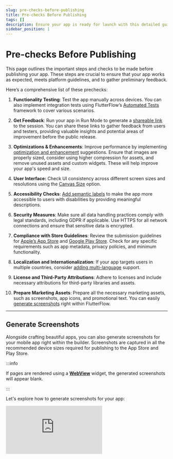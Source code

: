 ```yaml
---
slug: pre-checks-before-publishing
title: Pre-checks Before Publishing
tags: []
description: Ensure your app is ready for launch with this detailed guide on essential pre-publishing checks. 
sidebar_position: 1
---
```


# Pre-checks Before Publishing

This page outlines the important steps and checks to be made before publishing your app. These steps are crucial to ensure that your app works as expected, meets platform guidelines, and to gather preliminary feedback.

Here’s a comprehensive list of these prechecks:

1. **Functionality Testing**: Test the app manually across devices. You can also implement integration tests using FlutterFlow’s [Automated Tests](#) framework to cover various scenarios.

2. **Get Feedback**: Run your app in Run Mode to generate a [shareable link](#) to the session. You can share these links to gather feedback from users and testers, providing valuable insights and potential areas of improvement before the public release.
3. **Optimizations & Enhancements**: Improve performance by implementing [optimization and enhancement](#) suggestions. Ensure that images are properly sized, consider using higher compression for assets, and remove unused assets and custom widgets. These will help improve your app's speed and size.
4. **User Interface:** Check UI consistency across different screen sizes and resolutions using the [Canvas Size](#) option.
5. **Accessibility Checks**: [Add semantic labels](#) to make the app more accessible to users with disabilities by providing meaningful descriptions.
6. **Security Measures**: Make sure all data handling practices comply with legal standards, including GDPR if applicable. Use HTTPS for all network connections and ensure that sensitive data is encrypted.
7. **Compliance with Store Guidelines**: Review the submission guidelines for [Apple’s App Store](https://developer.apple.com/app-store/review/guidelines/) and [Google Play Store](https://play.google/developer-content-policy/). Check for any specific requirements such as app metadata, privacy policies, and minimum functionality.
8. **Localization and Internationalization**: If your app targets users in multiple countries, consider [adding multi-language](#) support.
9. **License and Third-Party Attributions**: Adhere to licenses and include necessary attributions for third-party libraries and assets.
10. **Prepare Marketing Assets**: Prepare all the necessary marketing assets, such as screenshots, app icons, and promotional text. You can easily [generate screenshots](#) right within FlutterFlow.

---

## Generate Screenshots

Alongside crafting beautiful apps, you can also generate screenshots for your mobile app right within the builder. Screenshots are captured in all the recommended device sizes required for publishing to the App Store and Play Store.

:::info

If pages are rendered using a [**WebView**](#) widget, the generated screenshots will appear blank.

:::

Let's explore how to generate screenshots for your app:

<div style={{
    position: 'relative',
    paddingBottom: 'calc(56.67989417989418% + 41px)', // Keeps the aspect ratio and additional padding
    height: 0,
    width: '100%'
}}>
    <iframe 
        src="https://demo.arcade.software/PgdOhHS8UBVdVTrem2Fy?embed&show_copy_link=true"
        title="Sharing a Project with a User"
        style={{
            position: 'absolute',
            top: 0,
            left: 0,
            width: '100%',
            height: '100%',
            colorScheme: 'light'
        }}
        frameborder="0"
        loading="lazy"
        webkitAllowFullScreen
        mozAllowFullScreen
        allowFullScreen
        allow="clipboard-write">
    </iframe>
</div>